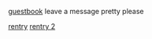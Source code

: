 [guestbook](https://soobin.123guestbook.com/) leave a message pretty please

[rentry](https://rentry.co/spilled) [rentry 2](https://rentry.co/yeonjun_)
